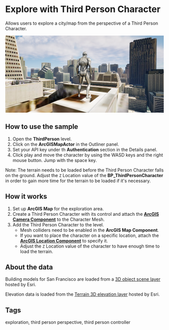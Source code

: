 # Explore with Third Person Character

Allows users to explore a city/map from the perspective of a Third Person Character.

![Image of Third Person Controller](3rdPersonDemo.png)

## How to use the sample

1. Open the **ThirdPerson** level.
2. Click on the **ArcGISMapActor** in the Outliner panel.
3. Set your API key under th **Authentication** section in the Details panel.
4. Click play and move the character by using the WASD keys and the right mouse button. Jump with the space key.

Note: The terrain needs to be loaded before the Third Person Character falls on the ground. Adjust the `Z` Location value of the **BP_ThirdPersonCharacter** in order to gain more time for the terrain to be loaded if it's necessary.


## How it works

1. Set up **ArcGIS Map** for the exploration area.
2. Create a Third Person Character with its control and attach the [**ArcGIS Camera Component**](https://developers.arcgis.com/unreal-engine/maps/camera/#arcgis-camera-component) to the Character Mesh. 
3. Add the Third Person Character to the level.
   - Mesh colliders need to be enabled in the **ArcGIS Map Component**.
   - If you want to place the character on a specific location, attach the [**ArcGIS Location Component**](https://developers.arcgis.com/unreal-engine/maps/location-component/) to specify it.
   - Adjust the `Z` Location value of the character to have enough time to load the terrain.

## About the data

Building models for San Francisco are loaded from a [3D object scene layer](https://tiles.arcgis.com/tiles/z2tnIkrLQ2BRzr6P/arcgis/rest/services/SanFrancisco_Bldgs/SceneServer) hosted by Esri.

Elevation data is loaded from the [Terrain 3D elevation layer](https://www.arcgis.com/home/item.html?id=7029fb60158543ad845c7e1527af11e4) hosted by Esri.

## Tags

exploration, third person perspective, third person controller
